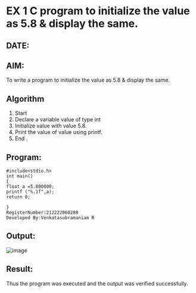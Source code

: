 # EX 1 C program to initialize the value as 5.8 & display the same.
## DATE:
## AIM:
To write a program to initialize the value as 5.8 & display the same.

## Algorithm
1. Start 
2. Declare a variable value of type int 
3. Initialize value with value 5.8. 
4. Print the value of value using printf. 
5. End .  

## Program:
```
#include<stdio.h> 
int main() 
{ 
float a =5.800000; 
printf ("%.1f",a); 
return 0; 
 
}
RegisterNumber:212222060288
Developed By:Venkatasubramaniam R
```


## Output:

![image](https://github.com/user-attachments/assets/5d7cae15-de01-4775-b062-3bc839f21cff)


## Result:
Thus the program was executed and the output was verified successfully.
